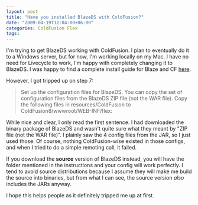 ```yaml
---
layout: post
title: "Have you installed BlazeDS with ColdFusion?"
date: "2009-04-19T12:04:00+06:00"
categories: ColdFusion Flex 
tags: 
---
```


I'm trying to get BlazeDS working with ColdFusion. I plan to eventually do it to a Windows server, but for now, I'm working locally on my Mac. I have no need for Livecycle to work, I'm happy with completely changing it to BlazeDS. I was happy to find a complete install guide for Blaze and CF <a href="http://opensource.adobe.com/wiki/display/blazeds/Installation+Guide?showComments=false#InstallationGuide-IntegratingBlazeDSwithaColdFusion8installation">here</a>.

However, I got tripped up on step 7:

<blockquote>
<p>
Set up the configuration files for BlazeDS. You can copy the set of configuration files from the BlazeDS ZIP file (not the WAR file). Copy the following files in resources/ColdFusion to ColdFusion8/wwwroot/WEB-INF/flex:
</p>
</blockquote>

While nice and clear, I only read the first sentence. I had downloaded the binary package of BlazeDS and wasn't quite sure what they meant by "ZIP file (not the WAR file)". I plainly saw the 4 config files from the JAR, so I just used those. Of course, nothing ColdFusion-wise existed in those configs, and when I tried to do a simple remoting call, it failed.

If you download the <b>source</b> version of BlazeDS instead, you will have the folder mentioned in the instructions and your config will work perfectly. I tend to avoid source distributions because I assume they will make me build the source into binaries, but from what I can see, the source version <i>also</i> includes the JARs anyway.

I hope this helps people as it definitely tripped me up at first.